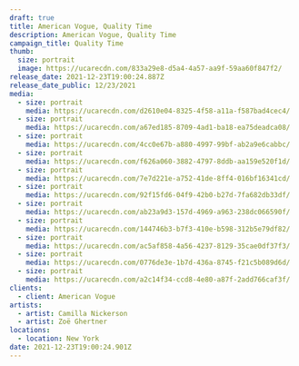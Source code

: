 ```yaml
---
draft: true
title: American Vogue, Quality Time
description: American Vogue, Quality Time
campaign_title: Quality Time
thumb:
  size: portrait
  image: https://ucarecdn.com/833a29e8-d5a4-4a57-aa9f-59aa60f847f2/
release_date: 2021-12-23T19:00:24.887Z
release_date_public: 12/23/2021
media:
  - size: portrait
    media: https://ucarecdn.com/d2610e04-8325-4f58-a11a-f587bad4cec4/
  - size: portrait
    media: https://ucarecdn.com/a67ed185-8709-4ad1-ba18-ea75deadca08/
  - size: portrait
    media: https://ucarecdn.com/4cc0e67b-a880-4997-99bf-ab2a9e6cabbc/
  - size: portrait
    media: https://ucarecdn.com/f626a060-3882-4797-8ddb-aa159e520f1d/
  - size: portrait
    media: https://ucarecdn.com/7e7d221e-a752-41de-8ff4-016bf16341cd/
  - size: portrait
    media: https://ucarecdn.com/92f15fd6-04f9-42b0-b27d-7fa682db33df/
  - size: portrait
    media: https://ucarecdn.com/ab23a9d3-157d-4969-a963-238dc066590f/
  - size: portrait
    media: https://ucarecdn.com/144746b3-b7f3-410e-b598-312b5e79df82/
  - size: portrait
    media: https://ucarecdn.com/ac5af858-4a56-4237-8129-35cae0df37f3/
  - size: portrait
    media: https://ucarecdn.com/0776de3e-1b7d-436a-8745-f21c5b089d6d/
  - size: portrait
    media: https://ucarecdn.com/a2c14f34-ccd8-4e80-a87f-2add766caf3f/
clients:
  - client: American Vogue
artists:
  - artist: Camilla Nickerson
  - artist: Zoë Ghertner
locations:
  - location: New York
date: 2021-12-23T19:00:24.901Z
---
```

